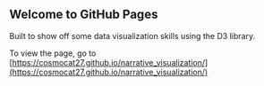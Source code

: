 ## Welcome to GitHub Pages

Built to show off some data visualization skills using the D3 library.

To view the page, go to [https://cosmocat27.github.io/narrative_visualization/](https://cosmocat27.github.io/narrative_visualization/)
